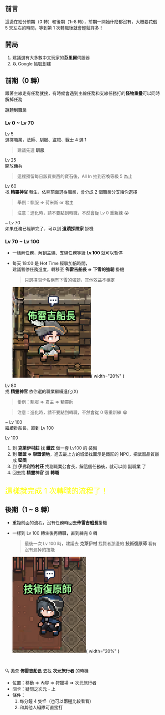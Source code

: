 ## 前言

這邊在細分前期（0 轉）和後期（1~8 轉），前期一開始什麼都沒有，大概要花個 5 天左右的時間，等到第 1 次轉職後就會輕鬆許多！

## 開局

1. 建議選有大多數中文玩家的**芬里爾**伺服器
2. 以 Google 帳號創建

## 前期（0 轉）

跟著主線走有任務就接，有時候會遇到主線任務和支線任務打的**怪物重疊**可以同時解掉任務

[跳轉到職業](/job)

### Lv 0 ~ Lv 70

Lv 5  
選擇職業，法師、馴服、盜賊、戰士 4 選 1

> 建議先選 **馴服**

Lv 25  
開放傭兵

> 這裡預留每日該買東西的寶石後，All In 抽到召喚等級 5 為止

Lv 60  
找 **精靈神官** 轉生，依照前面選得職業，會分成 2 個職業分支給你選擇

> 舉例：馴服 => 荷米斯 or 君主

> 注意：進化時，請不要點到轉職，不然會從 Lv 0 重新練 😭

~ Lv 70  
如果任務已經解完了，可以到 **遺蹟探險家** 掛機

### Lv 70 ~ Lv 100

- 一樣解任務，解到主線、支線任務等級 **Lv.100** 就可以暫停
- 每天 18:00 是 Hot Time 經驗加倍時間，  
   建議暫停任務進度，轉移至 **佈雷吉船長 => 下雪的強韌** 掛機

   > 只選擇關卡名稱有下雪的強韌，其他效益不穩定

   ![精靈神官](./images/beginner/IMG_4374.jpeg){ width="20%" }

Lv 80  
找 **精靈神官** 依你選的職業繼續進化(X)

> 舉例：馴服 => 君主 => 精靈師

> 注意：進化時，請不要點到轉職，不然會從 0 等重新練 😭

~ Lv 100  
繼續掛船長，直到 Lv 100

Lv 100

1. 到 **克萊伊村莊** 找 **鐵匠** 做一套 Lv100 的 裝備 <!-- [裝備](/item) -->
2. 到 **聯盟 => 聯盟領地**，進去最上方的城堡找圖示是鐵匠的 NPC，把武器品質敲成 **堅固**
3. 到 **伊弗利特村莊** 找副職業公會長，解這個任務後，就可以開 副職業 了 <!-- [副職業](/subjob) -->
4. 回去找 **精靈神官** 選 **轉職**

<br>
<span style="color: yellow; font-size: 1.5rem">這樣就完成 1 次轉職的流程了！</span>

## 後期（1 ~ 8 轉）

- 重複前面的流程，沒有任務時回去**佈雷吉船長**掛機
- 一樣到 Lv 100 轉生後再轉職，直到練完 8 轉 
    > 最後一次 Lv 100 時，建議去 **克萊伊村** 找賢者那邊的 **技術復原師** 看有沒有漏掉的技能

    ![精靈神官](./images/beginner/IMG_4373.jpeg){ width="20%" }

  <br>

🔍 拋棄 **佈雷吉船長** 去找 **次元旅行者** 的時機

- 位置：移動 => 內容 => 狩獵場 => 次元旅行者
- 關卡：疑問之次元 - 上
- 條件：
  1. 每分鐘 4 隻怪（也可以兩邊比較看看）
  2. 和其他人組隊可直接打
